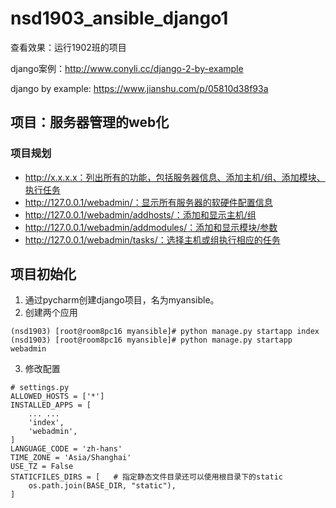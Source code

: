 # nsd1903_ansible_django1

查看效果：运行1902班的项目

django案例：http://www.conyli.cc/django-2-by-example

django by example: https://www.jianshu.com/p/05810d38f93a

## 项目：服务器管理的web化

### 项目规划

- http://x.x.x.x：列出所有的功能，包括服务器信息、添加主机/组、添加模块、执行任务
- http://127.0.0.1/webadmin/：显示所有服务器的软硬件配置信息
- http://127.0.0.1/webadmin/addhosts/：添加和显示主机/组
- http://127.0.0.1/webadmin/addmodules/：添加和显示模块/参数
- http://127.0.0.1/webadmin/tasks/：选择主机或组执行相应的任务

## 项目初始化

1. 通过pycharm创建django项目，名为myansible。
2. 创建两个应用

```shell
(nsd1903) [root@room8pc16 myansible]# python manage.py startapp index
(nsd1903) [root@room8pc16 myansible]# python manage.py startapp webadmin
```

3. 修改配置

```shell
# settings.py
ALLOWED_HOSTS = ['*']
INSTALLED_APPS = [
    ... ...
    'index',
    'webadmin',
]
LANGUAGE_CODE = 'zh-hans'
TIME_ZONE = 'Asia/Shanghai'
USE_TZ = False
STATICFILES_DIRS = [   # 指定静态文件目录还可以使用根目录下的static
    os.path.join(BASE_DIR, "static"),
]
```







